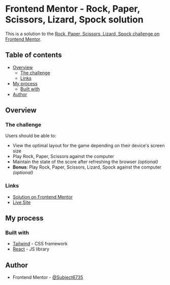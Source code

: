 # Frontend Mentor - Rock, Paper, Scissors, Lizard, Spock solution

This is a solution to the [Rock, Paper, Scissors, Lizard, Spock challenge on Frontend Mentor](https://www.frontendmentor.io/challenges/rock-paper-scissors-game-pTgwgvgH).

## Table of contents

- [Overview](#overview)
  - [The challenge](#the-challenge)
  - [Links](#links)
- [My process](#my-process)
  - [Built with](#built-with)
- [Author](#author)

## Overview

### The challenge

Users should be able to:

- View the optimal layout for the game depending on their device's screen size
- Play Rock, Paper, Scissors against the computer
- Maintain the state of the score after refreshing the browser _(optional)_
- **Bonus**: Play Rock, Paper, Scissors, Lizard, Spock against the computer _(optional)_

### Links

- [Solution on Frontend Mentor](https://www.frontendmentor.io/solutions/rockpaperscissorslizardspock-with-reactjs-and-tailwindcss-VDSoyTWUEC)
- [Live Site](https://subject6735.github.io/rps-app/)

## My process

### Built with

- [Tailwind](https://tailwindcss.com/) - CSS framework
- [React](https://reactjs.org/) - JS library

## Author

- Frontend Mentor - [@Subject6735](https://www.frontendmentor.io/profile/Subject6735)
